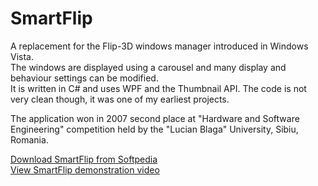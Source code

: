 SmartFlip
=========

A replacement for the Flip-3D windows manager introduced in Windows Vista.  
The windows are displayed using a carousel and many display and behaviour settings can be modified.  
It is written in C# and uses WPF and the Thumbnail API. The code is not very clean though, it was one of my earliest projects.  

The application won in 2007 second place at "Hardware and Software Engineering" competition
held by the "Lucian Blaga" University, Sibiu, Romania.  

[Download SmartFlip from Softpedia](http://www.softpedia.com/get/System/OS-Enhancements/SmartFlip.shtml)  
[View SmartFlip demonstration video](http://youtu.be/bYX6YboNA4c)
